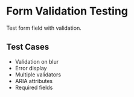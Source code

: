 # Form Validation Testing

Test form field with validation.

## Test Cases
- Validation on blur
- Error display
- Multiple validators
- ARIA attributes
- Required fields

